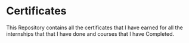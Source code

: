 # Certificates
This Repository contains all the certificates that I have earned for all the internships that that I have done and courses that I have Completed.
